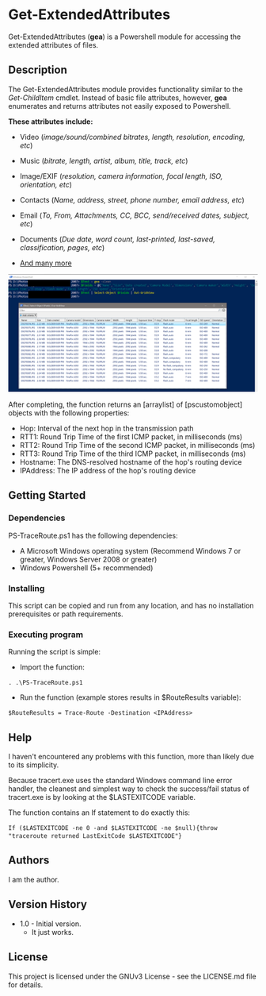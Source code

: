 # Get-ExtendedAttributes

Get-ExtendedAttributes (**gea**) is a Powershell module for accessing the extended attributes of files.

## Description

The Get-ExtendedAttributes module provides functionality similar to the *Get-ChildItem* cmdlet. Instead of basic file attributes, however, **gea** enumerates and returns attributes not easily exposed to Powershell.

**These attributes include:**

* Video (*image/sound/combined bitrates, length, resolution, encoding, etc*)
* Music (*bitrate, length, artist, album, title, track, etc*)
* Image/EXIF (*resolution, camera information, focal length, ISO, orientation, etc*)
* Contacts (*Name, address, street, phone number, email address, etc*)
* Email (*To, From, Attachments, CC, BCC, send/received dates, subject, etc*)
* Documents (*Due date, word count, last-printed, last-saved, classification, pages, etc*)

* [And many more](https://stackoverflow.com/questions/22382010/what-options-are-available-for-shell32-folder-getdetailsof/62279888#62279888)

![Example of Photo management](/.github/images/photosexample.png)


After completing, the function returns an [arraylist] of [pscustomobject] objects with the following properties:

* Hop:  Interval of the next hop in the transmission path
* RTT1: Round Trip Time of the first ICMP packet, in milliseconds (ms)
* RTT2: Round Trip Time of the second ICMP packet, in milliseconds (ms)
* RTT3: Round Trip Time of the third ICMP packet, in milliseconds (ms)
* Hostname: The DNS-resolved hostname of the hop's routing device
* IPAddress: The IP address of the hop's routing device

## Getting Started

### Dependencies

PS-TraceRoute.ps1 has the following dependencies:
* A Microsoft Windows operating system (Recommend Windows 7 or greater, Windows Server 2008 or greater)
* Windows Powershell (5+ recommended)


### Installing
This script can be copied and run from any location, and has no installation prerequisites or path requirements.

### Executing program

Running the script is simple:

* Import the function:
```
. .\PS-TraceRoute.ps1
```

* Run the function (example stores results in $RouteResults variable):
```
$RouteResults = Trace-Route -Destination <IPAddress>
```


## Help

I haven't encountered any problems with this function, more than likely due to its simplicity.

Because tracert.exe uses the standard Windows command line error handler, the cleanest and simplest way to check the success/fail status of tracert.exe is by looking at the $LASTEXITCODE variable.

The function contains an If statement to do exactly this:
```
If ($LASTEXITCODE -ne 0 -and $LASTEXITCODE -ne $null){throw "traceroute returned LastExitCode $LASTEXITCODE"}
```

## Authors

I am the author.

## Version History

* 1.0 - Initial version.
    * It just works.

## License

This project is licensed under the GNUv3 License - see the LICENSE.md file for details.
